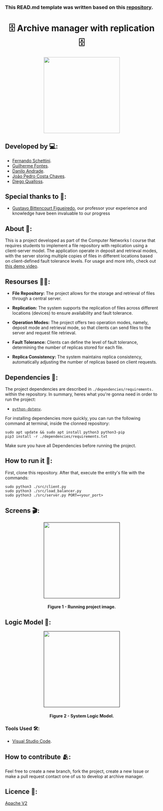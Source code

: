 ### This READ.md template was written based on this [repository](https://github.com/FernandoSchett/github_readme_template).

<h1 align="center">🗄️ Archive manager with replication 🗄️</h1>

<div align="center">
	<a href="link_for_webite">
	<img height = "250em" src = "https://github.com/Danub2002/File-Deposit-App/assets/80331486/e666252d-88da-4fa1-ae94-79f7a5404119" />
    </a>
</div>

## Developed by 💻:
- [Fernando Schettini](https://linktr.ee/fernandoschett).
- [Guilherme Fontes](https://github.com/guichfontes).
- [Danilo Andrade](https://github.com/guichfontes).
- [João Pedro Costa Chaves](https://github.com/jompp).
- [Diego Qualloss](https://github.com/qualloss).

## Special thanks to 🥰:
- [Gustavo Bittencourt Figueiredo](http://buscatextual.cnpq.br/buscatextual/visualizacv.do;jsessionid=717F388996DEE35B7CBDC04F07273B02.buscatextual_0), our professor your experience and knowledge have been invaluable to our progress

## About 🤔:

This is a project developed as part of the Computer Networks I course that requires students to implement a file repository with replication using a client-server model. The application operate in deposit and retrieval modes, with the server storing multiple copies of files in different locations based on client-defined fault tolerance levels. For usage and more info, check out [this demo video](https://youtu.be/2gOGSE18ZCU?si=o19lE_-1cJf89G_y).

## Resourses 🧑‍🔬:

- **File Repository:** The project allows for the storage and retrieval of files through a central server.

- **Replication:** The system supports the replication of files across different locations (devices) to ensure availability and fault tolerance.

- **Operation Modes:** The project offers two operation modes, namely, deposit mode and retrieval mode, so that clients can send files to the server and request file retrieval.

- **Fault Tolerance:** Clients can define the level of fault tolerance, determining the number of replicas stored for each file.

- **Replica Consistency:** The system maintains replica consistency, automatically adjusting the number of replicas based on client requests.

## Dependencies 🚚:

The project dependencies are described in  ```./dependencies/requirements.``` within the repository. In summary, heres what you're gonna need in order to run the project:

- [```python-dotenv```](https://pypi.org/project/python-dotenv/).

For installing dependencies more quickly, you can run the following command at terminal, inside the clonned repository:

	sudo apt update && sudo apt install python3 python3-pip
    pip3 install -r ./dependencies/requirements.txt

Make sure you have all Dependencies before running the project.

## How to run it 🏃:

First, clone this repository. After that, execute the entity's file with the commands:

    sudo python3 ./src/client.py
	sudo python3 ./src/load_balancer.py
	sudo python3 ./src/server.py PORT=<your_port>

## Screens 🎬:

<div align="center">
	<a href="">
	<img height = "250em" src = "https://github.com/Danub2002/archive_manager/assets/80331486/0e9e5ec9-52e2-4d99-a8f4-b02c4aa0fe34" />
    </a>
</div>
<h4 align="center">Figure 1 - Running project image. </h4>


## Logic Model 🧮:

<div align="center">
	<a href="">
	<img height = "250em" src = "https://github.com/Danub2002/archive_manager/assets/80331486/48b680ca-665b-4183-9809-435932db0be1" />
    </a>
</div>
<h4 align="center">Figure 2 - System Logic Model.</h4>

### Tools Used 🛠️: 

- [Visual Studio Code](https://code.visualstudio.com). 

## How to contribute 🫂:

Feel free to create a new branch, fork the project, create a new Issue or make a pull request contact one of us to develop at archive manager.

## Licence 📜:

[Apache V2](https://choosealicense.com/licenses/apache-2.0/)
